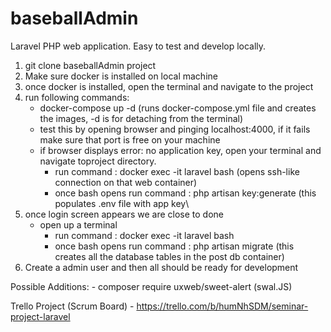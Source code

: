 # baseballAdmin
Laravel PHP web application. 
Easy to test and develop locally.

1) git clone baseballAdmin project
2) Make sure docker is installed on local machine
3) once docker is installed, open the terminal and navigate to the project
4) run following commands:
    - docker-compose up -d (runs docker-compose.yml file and creates the images, -d is for detaching from the terminal)
    - test this by opening browser and pinging localhost:4000, if it fails make sure that port is free on your machine
    - if browser displays error: no application key, open your terminal and navigate toproject directory.
        - run command : docker exec -it laravel bash (opens ssh-like connection on that web container)
        - once bash opens run command : php artisan key:generate (this populates .env file with app key\
5) once login screen appears we are close to done
    - open up a terminal 
        - run command : docker exec -it laravel bash
        - once bash opens run command : php artisan migrate (this creates all the database tables in the post db container)
6) Create a admin user and then all should be ready for development





Possible Additions:
    - composer require uxweb/sweet-alert (swal.JS)
    
Trello Project (Scrum Board)
    - https://trello.com/b/humNhSDM/seminar-project-laravel
